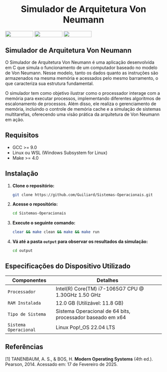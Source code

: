 <h1 align="center">Simulador de Arquitetura Von Neumann</h1>

<div style="display: inline-block;">
<img align="center" height="20px" width="90px" src="https://img.shields.io/badge/c-%2300599C.svg?style=for-the-badge&logo=c&logoColor=white"/> 
<img align="center" height="20px" width="90px" src="https://img.shields.io/badge/Made%20for-VSCode-1f425f.svg"/> 
<img align="center" height="20px" width="90px" src="https://img.shields.io/badge/Contributions-welcome-brightgreen.svg?style=flat"/>
</div>
<br>

## Simulador de Arquitetura Von Neumann

O Simulador de Arquitetura Von Neumann é uma aplicação desenvolvida em C que simula o funcionamento de um computador baseado no modelo de Von Neumann. Nesse modelo, tanto os dados quanto as instruções são armazenados na mesma memória e acessados pelo mesmo barramento, o que caracteriza sua estrutura fundamental.

O simulador tem como objetivo ilustrar como o processador interage com a memória para executar processos, implementando diferentes algoritmos de escalonamento de processos. Além disso, ele realiza o gerenciamento de memória, incluindo o controle de memória cache e a simulação de sistemas multitarefas, oferecendo uma visão prática da arquitetura de Von Neumann em ação.

## Requisitos

- GCC >= 9.0
- Linux ou WSL (Windows Subsystem for Linux)
- Make >= 4.0

## Instalação

1. **Clone o repositório:**
    ```bash
    git clone https://github.com/Guiliard/Sistemas-Operacionais.git
    ```

2. **Acesse o repositório:**
    ```bash
    cd Sistemas-Operacionais
    ```

3. **Execute o seguinte comando:**
    ```bash
    clear && make clean && make && make run
    ```

4. **Vá até a pasta `output` para observar os resultados da simulação:**
    ```bash
    cd output
    ```

## Especificações do Dispositivo Utilizado

| Componentes            | Detalhes                                                                                         |
| -----------------------| -----------------------------------------------------------------------------------------------  |
|  `Processador`         | Intel(R) Core(TM) i7-1065G7 CPU @ 1.30GHz   1.50 GHz                                             |
|  `RAM Instalada`       | 12.0 GB (Utilizável: 11.8 GB)                                                                    |
|  `Tipo de Sistema`     | Sistema Operacional de 64 bits, processador baseado em x64                                       |
|  `Sistema Operacional` | Linux Pop!_OS 22.04 LTS                                                                          |

## Referências

[1] TANENBAUM, A. S., & BOS, H. **Modern Operating Systems** (4th ed.). Pearson, 2014. Acessado em: 17 de Fevereiro de 2025.
